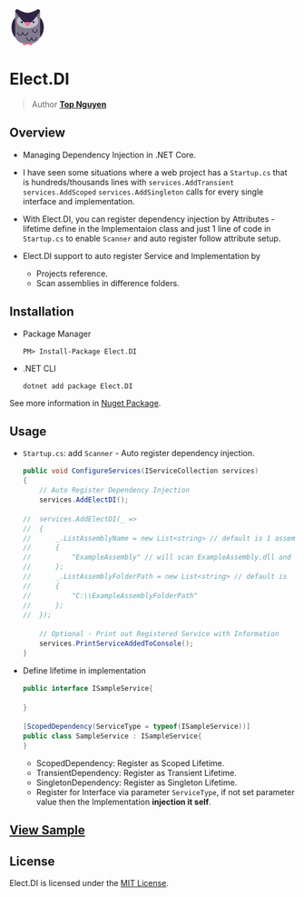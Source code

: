 ﻿![Logo](../../../Logo.png)
# Elect.DI
> Author [**Top Nguyen**](http://topnguyen.com)

## Overview
 - Managing Dependency Injection in .NET Core.
 - I have seen some situations where a web project has a `Startup.cs` that is hundreds/thousands lines with `services.AddTransient` `services.AddScoped` `services.AddSingleton` calls for every single interface and implementation.
 - With Elect.DI, you can register dependency injection by Attributes - lifetime define in the Implementaion class and just 1 line of code in `Startup.cs` to enable `Scanner` and auto register follow attribute setup.

 - Elect.DI support to auto register Service and Implementation by
    + Projects reference.
    + Scan assemblies in difference folders.

## Installation
 - Package Manager
    ```
    PM> Install-Package Elect.DI
    ```
 - .NET CLI
    ```
    dotnet add package Elect.DI
    ```

See more information in [Nuget Package](https://www.nuget.org/packages/Elect.DI/).

## Usage
 - `Startup.cs`: add `Scanner` - Auto register dependency injection.
    ```c#
    public void ConfigureServices(IServiceCollection services)
    {
        // Auto Register Dependency Injection
        services.AddElectDI();
        
    //  services.AddElectDI(_ =>
    //  {
    //      _.ListAssemblyName = new List<string> // default is 1 assembly name: application name - Elect.Sample.DI
    //      {
    //          "ExampleAssembly" // will scan ExampleAssembly.dll and ExampleAssembly.*.dll
    //      };
    //      _.ListAssemblyFolderPath = new List<string> // default is  1 folder: application base folder path
    //      {
    //          "C:\\ExampleAssemblyFolderPath" 
    //      };
    //  });
    
        // Optional - Print out Registered Service with Information
        services.PrintServiceAddedToConsole();
    }
    ```

 - Define lifetime in implementation
    ```c#
    public interface ISampleService{
    
    }
    
    [ScopedDependency(ServiceType = typeof(ISampleService))]
    public class SampleService : ISampleService{
    }
    ```
    + ScopedDependency: Register as Scoped Lifetime.
    + TransientDependency: Register as Transient Lifetime.
    + SingletonDependency: Register as Singleton Lifetime.
    + Register for Interface via parameter `ServiceType`, if not set parameter value then the Implementation **injection it self**.

## [View Sample](../../../samples/DI/Elect.Sample.DI/README.md)

## License
Elect.DI is licensed under the [MIT License](../../../LICENSE).